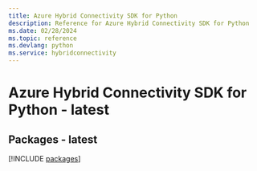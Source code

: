 ```yaml
---
title: Azure Hybrid Connectivity SDK for Python
description: Reference for Azure Hybrid Connectivity SDK for Python
ms.date: 02/28/2024
ms.topic: reference
ms.devlang: python
ms.service: hybridconnectivity
---
```

# Azure Hybrid Connectivity SDK for Python - latest
## Packages - latest
[!INCLUDE [packages](hybrid-connectivity-index.md)]